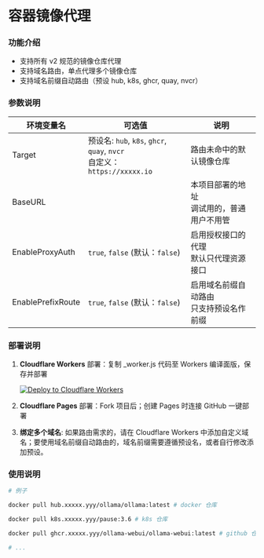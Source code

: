 # 容器镜像代理

### 功能介绍

-   支持所有 v2 规范的镜像仓库代理
-   支持域名路由，单点代理多个镜像仓库
-   支持域名前缀自动路由（预设 hub, k8s, ghcr, quay, nvcr）

### 参数说明

| 环境变量名        | 可选值                                                                     | 说明                                         |
| ----------------- | -------------------------------------------------------------------------- | -------------------------------------------- |
| Target            | 预设名: `hub`, `k8s`, `ghcr`, `quay`, `nvcr`<br>自定义：`https://xxxxx.io` | 路由未命中的默认镜像仓库                     |
| BaseURL           |                                                                            | 本项目部署的地址<br>调试用的，普通用户不用管 |
| EnableProxyAuth   | `true`, `false` (默认：`false`)                                            | 启用授权接口的代理<br>默认只代理资源接口     |
| EnablePrefixRoute | `true`, `false` (默认：`false`)                                            | 启用域名前缀自动路由<br>只支持预设名作前缀   |

### 部署说明

1. **Cloudflare Workers** 部署：复制 \_worker.js 代码至 Workers 编译面版，保存并部署

    [![Deploy to Cloudflare Workers](https://deploy.workers.cloudflare.com/button)](https://deploy.workers.cloudflare.com/?url=https://github.com/pierre-primary/cloudflare-workers-image-repo)

2. **Cloudflare Pages** 部署：Fork 项目后；创建 Pages 时连接 GitHub 一键部署

3. **绑定多个域名**: 如果路由需求的，请在 Cloudflare Workers 中添加自定义域名；要使用域名前缀自动路由的，域名前缀需要遵循预设名，或者自行修改添加预设。

### 使用说明

```bash
# 例子

docker pull hub.xxxxx.yyy/ollama/ollama:latest # docker 仓库

docker pull k8s.xxxxx.yyy/pause:3.6 # k8s 仓库

docker pull ghcr.xxxxx.yyy/ollama-webui/ollama-webui:latest # github 仓库

# ...

```
